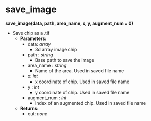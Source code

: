 # save_image

**save_image(data, path, area_name, x, y, augment_num = 0)**
- Save chip as a .tif
    - **Parameters:**
      	- data: *array*
      	  	- 3d array image chip
      	- path : *string*
      	  	- Base path to save the image
      	- area_name : *string*
      	  	- Name of the area. Used in saved file name
      	- x: *int*
      	  	- x coordinate of chip. Used in saved file name
      	- y : *int*
      	  	- y coordinate of chip. Used in saved file name
      	- augment_num : *int*
      	  	- Index of an augmented chip. Used in saved file name
    - **Returns:**
      	- out: *none*
